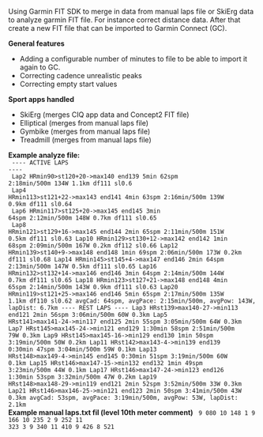 Using Garmin FIT SDK to merge in data from manual laps file or SkiErg data to analyze garmin FIT file. For instance correct distance data.
After that create a new FIT file that can be imported to Garmin Connect (GC).

**General features**
- Adding a configurable number of minutes to file to be able to import it again to GC.
- Correcting cadence unrealistic peaks
- Correcting empty start values

**Sport apps handled**
- SkiErg (merges CIQ app data and Concept2 FIT file)
- Elliptical (merges from manual laps file)
- Gymbike (merges from manual laps file)
- Treadmill (merges from manual laps file)

**Example analyze file:**<br>
<code>
---- ACTIVE LAPS ----<br>
Lap2 HRmin90>st120+20->max140 end139 5min 62spm 2:18min/500m 134W 1.1km df111 sl0.6<br>
Lap4 HRmin113>st121+22->max143 end141 4min 63spm 2:16min/500m 139W 0.9km df111 sl0.64<br>
Lap6 HRmin117>st125+20->max145 end145 3min 64spm 2:12min/500m 148W 0.7km df111 sl0.65<br>
Lap8 HRmin121>st129+16->max145 end144 2min 65spm 2:11min/500m 151W 0.5km df111 sl0.63
Lap10 HRmin129>st130+12->max142 end142 1min 68spm 2:09min/500m 167W 0.2km df112 sl0.66
Lap12 HRmin139>st140+9->max148 end148 1min 69spm 2:06min/500m 173W 0.2km df111 sl0.68
Lap14 HRmin145>st145+4->max147 end146 2min 64spm 2:13min/500m 147W 0.5km df111 sl0.65
Lap16 HRmin132>st132+14->max146 end146 3min 64spm 2:14min/500m 144W 0.7km df111 sl0.65
Lap18 HRmin123>st127+21->max148 end148 4min 65spm 2:14min/500m 143W 0.9km df111 sl0.63
Lap20 HRmin119>st121+25->max146 end146 5min 65spm 2:17min/500m 135W 1.1km df110 sl0.62
avgCad: 64spm, avgPace: 2:15min/500m, avgPow: 143W, lapDist: 6.7km
---- REST LAPS ----
Lap3 HRst139>max140-27->min113 end121 2min 56spm 3:06min/500m 60W 0.3km
Lap5 HRst141>max141-24->min117 end125 2min 55spm 3:05min/500m 64W 0.3km
Lap7 HRst145>max145-24->min121 end129 1:30min 58spm 2:51min/500m 79W 0.3km
Lap9 HRst145>max145-16->min129 end130 1min 50spm 3:19min/500m 50W 0.2km
Lap11 HRst142>max143-4->min139 end139 0:30min 47spm 3:04min/500m 59W 0.1km
Lap13 HRst148>max149-4->min145 end145 0:30min 51spm 3:19min/500m 60W 0.1km
Lap15 HRst146>max147-15->min132 end132 1min 49spm 3:23min/500m 44W 0.1km
Lap17 HRst146>max147-24->min123 end126 1:30min 53spm 3:32min/500m 47W 0.2km
Lap19 HRst148>max148-29->min119 end121 2min 52spm 3:52min/500m 33W 0.3km
Lap21 HRst146>max146-25->min121 end123 2min 50spm 3:41min/500m 43W 0.3km
avgCad: 53spm, avgPace: 3:19min/500m, avgPow: 53W, lapDist: 2.1km
</code>
**Example manual laps.txt fil (level <space> 10th meter <space> comment)**
<code>
9 080
10 148 1
9 166
10 235 2
9 252
11 323 3
9 340
11 410
9 426
8 521
</code>
